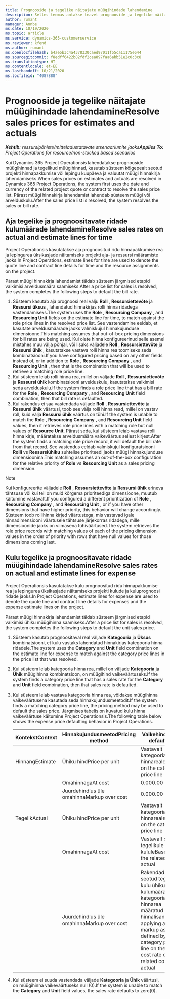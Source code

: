 ```yaml
---
title: Prognooside ja tegelike näitajate müügihindade lahendamine
description: Selles teemas antakse teavet prognooside ja tegelike näitajate müügihindade lahendamise kohta.
author: rumant
manager: Annbe
ms.date: 10/19/2020
ms.topic: article
ms.service: dynamics-365-customerservice
ms.reviewer: kfend
ms.author: rumant
ms.openlocfilehash: b4ae5b3c4a4378330caed97011f55ca11175e644
ms.sourcegitcommit: f8edff6422b82fdf2cea897faa6abb51e2c0c3c8
ms.translationtype: HT
ms.contentlocale: et-EE
ms.lasthandoff: 10/21/2020
ms.locfileid: "4087888"
---
```

# <a name="resolve-sales-prices-for-estimates-and-actuals"></a><span data-ttu-id="ed2e7-103">Prognooside ja tegelike näitajate müügihindade lahendamine</span><span class="sxs-lookup"><span data-stu-id="ed2e7-103">Resolve sales prices for estimates and actuals</span></span>

<span data-ttu-id="ed2e7-104">_**Kehtib:** ressursipõhiste/mitteladustatavate stsenaariumite jaoks_</span><span class="sxs-lookup"><span data-stu-id="ed2e7-104">_**Applies To:** Project Operations for resource/non-stocked based scenarios_</span></span>

<span data-ttu-id="ed2e7-105">Kui Dynamics 365 Project Operationsis lahendatakse prognooside müügihinnad ja tegelikud müügihinnad, kasutab süsteem kõigepealt seotud projekti hinnapakkumise või lepingu kuupäeva ja valuutat müügi hinnakirja lahendamiseks.</span><span class="sxs-lookup"><span data-stu-id="ed2e7-105">When sales prices on estimates and actuals are resolved in Dynamics 365 Project Operations, the system first uses the date and currency of the related project quote or contract to resolve the sales price list.</span></span> <span data-ttu-id="ed2e7-106">Pärast müügi hinnakirja lahendamist lahendab süsteem müügi või arvelduskulu.</span><span class="sxs-lookup"><span data-stu-id="ed2e7-106">After the sales price list is resolved, the system resolves the sales or bill rate.</span></span>

## <a name="resolve-sales-rates-on-actual-and-estimate-lines-for-time"></a><span data-ttu-id="ed2e7-107">Aja tegelike ja prognoositavate ridade kulumäärade lahendamine</span><span class="sxs-lookup"><span data-stu-id="ed2e7-107">Resolve sales rates on actual and estimate lines for time</span></span>

<span data-ttu-id="ed2e7-108">Project Operationsis kasutatakse aja prognoositud ridu hinnapakkumise rea ja lepingurea üksikasjade näitamiseks projekti aja- ja ressursi määramiste jaoks.</span><span class="sxs-lookup"><span data-stu-id="ed2e7-108">In Project Operations, estimate lines for time are used to denote the quote line and contract line details for time and the resource assignments on the project.</span></span>

<span data-ttu-id="ed2e7-109">Pärast müügi hinnakirja lahendamist täidab süsteem järgmised etapid vaikimisi arveldusmäära saamiseks.</span><span class="sxs-lookup"><span data-stu-id="ed2e7-109">After a price list for sales is resolved, the system completes the following steps to default the bill rate.</span></span>

1. <span data-ttu-id="ed2e7-110">Süsteem kasutab aja prognoosi real välju **Roll** , **Ressursiettevõte** ja **Ressursi üksus** , lahendatud hinnakirjas rolli hinna ridadega vastendamiseks.</span><span class="sxs-lookup"><span data-stu-id="ed2e7-110">The system uses the **Role** , **Resourcing Company** , and **Resourcing Unit** fields on the estimate line for time, to match against the role price lines in the resolved price list.</span></span> <span data-ttu-id="ed2e7-111">See vastendamine eeldab, et kasutate arveldusmäärade jaoks valmiskujul hinnakujunduse dimensioone.</span><span class="sxs-lookup"><span data-stu-id="ed2e7-111">This matching assumes that out-of-box pricing dimensions for bill rates are being used.</span></span> <span data-ttu-id="ed2e7-112">Kui olete hinna konfigureerinud selle asemel mistahes muu välja põhjal, või lisaks väljadele **Roll** , **Ressursiettevõte** ja **Ressursi ühik** , kasutatakse vastava rolli hinna rea toomiseks seda kombinatsiooni.</span><span class="sxs-lookup"><span data-stu-id="ed2e7-112">If you have configured pricing based on any other fields instead of, or in addition to **Role** , **Resourcing Company** , and **Resourcing Unit** , then that is the combination that will be used to retrieve a matching role price line.</span></span>
2. <span data-ttu-id="ed2e7-113">Kui süsteem leiab rolli hinna rea, millel on väljade **Roll** , **Ressursiettevõte** ja **Ressursi ühik** kombinatsiooni arvelduskulu, kasutatakse vaikimisi seda arvelduskulu.</span><span class="sxs-lookup"><span data-stu-id="ed2e7-113">If the system finds a role price line that has a bill rate for the **Role** , **Resourcing Company** , and **Resourcing Unit** field combination, then that bill rate is defaulted.</span></span>
3. <span data-ttu-id="ed2e7-114">Kui rakendus ei saa vastendada väljade **Roll** , **Ressursiettevõte** ja **Ressursi ühik** väärtusi, toob see välja rolli hinna read, millel on vastav roll, kuid välja **Ressursi ühik** väärtus on tühi.</span><span class="sxs-lookup"><span data-stu-id="ed2e7-114">If the system is unable to match the **Role** , **Resourcing Company** , and **Resourcing Unit** field values, then it retrieves role price lines with a matching role but null values of **Resource Unit**.</span></span> <span data-ttu-id="ed2e7-115">Pärast seda, kui süsteem leiab vastava rolli hinna kirje, määratakse arveldusmäära vaikeväärtus sellest kirjest.</span><span class="sxs-lookup"><span data-stu-id="ed2e7-115">After the system finds a matching role price record, it will default the bill rate from that record.</span></span> <span data-ttu-id="ed2e7-116">See vastendus eeldab valmiskujul konfiguratsiooni **Rolli** vs **Ressursiühiku** suhtelise prioriteedi jaoks müügi hinnakujunduse dimensioonina.</span><span class="sxs-lookup"><span data-stu-id="ed2e7-116">This matching assumes an out-of-the-box configuration for the relative priority of **Role** vs **Resourcing Unit** as a sales pricing dimension.</span></span>

> [!NOTE]
> <span data-ttu-id="ed2e7-117">Kui konfigureerite väljadele **Roll** , **Ressursiettevõte** ja **Ressursi ühik** erineva tähtsuse või kui teil on muid kõrgema prioriteediga dimensioone, muutub käitumine vastavalt.</span><span class="sxs-lookup"><span data-stu-id="ed2e7-117">If you configured a different prioritization of **Role** , **Resourcing Company** , and **Resourcing Unit** , or if you have other dimensions that have higher priority, this behavior will change accordingly.</span></span> <span data-ttu-id="ed2e7-118">Süsteem toob rollihinna kirjed väärtustega, mis vastavad igale hinnadimensiooni väärtusele tähtsuse järjekorras ridadega, mille dimensioonide jaoks on viimasena tühiväärtused.</span><span class="sxs-lookup"><span data-stu-id="ed2e7-118">The system retrieves the role price records with matching values of each of the pricing dimension values in the order of priority with rows that have null values for those dimensions coming last.</span></span>

## <a name="resolve-sales-rates-on-actual-and-estimate-lines-for-expense"></a><span data-ttu-id="ed2e7-119">Kulu tegelike ja prognoositavate ridade müügihindade lahendamine</span><span class="sxs-lookup"><span data-stu-id="ed2e7-119">Resolve sales rates on actual and estimate lines for expense</span></span>

<span data-ttu-id="ed2e7-120">Project Operationsis kasutatakse kulu prognoositud ridu hinnapakkumise rea ja lepingurea üksikasjade näitamiseks projekti kulude ja kuluprognoosi ridade jaoks.</span><span class="sxs-lookup"><span data-stu-id="ed2e7-120">In Project Operations, estimate lines for expense are used to denote the quote line and contract line details for expenses and the expense estimate lines on the project.</span></span>

<span data-ttu-id="ed2e7-121">Pärast müügi hinnakirja lahendamist täidab süsteem järgmised etapid vaikimisi ühiku müügihinna saamiseks.</span><span class="sxs-lookup"><span data-stu-id="ed2e7-121">After a price list for sales is resolved, the system completes the following steps to default the unit sales price.</span></span>

1. <span data-ttu-id="ed2e7-122">Süsteem kasutab prognoositaval real väljade **Kategooria** ja **Üksus** kombinatsiooni, et kulu vastaks lahendatud hinnakirjas kategooria hinna ridadele.</span><span class="sxs-lookup"><span data-stu-id="ed2e7-122">The system uses the **Category** and **Unit** field combination on the estimate line for expense to match against the category price lines in the price list that was resolved.</span></span>
2. <span data-ttu-id="ed2e7-123">Kui süsteem leiab kategooria hinna rea, millel on väljade **Kategooria** ja **Ühik** müügihinna kombinatsioon, on müügihind vaikeväärtuseks.</span><span class="sxs-lookup"><span data-stu-id="ed2e7-123">If the system finds a category price line that has a sales rate for the **Category** and **Unit** field combination, then that sales rate is defaulted.</span></span>
3. <span data-ttu-id="ed2e7-124">Kui süsteem leiab vastava kategooria hinna rea, võidakse müügihinna vaikeväärtusena kasutada seda hinnakujundusmeetodit.</span><span class="sxs-lookup"><span data-stu-id="ed2e7-124">If the system finds a matching category price line, the pricing method may be used to default the sales price.</span></span> <span data-ttu-id="ed2e7-125">Järgmises tabelis on kuvatud kulu hinna vaikeväärtuse käitumine Project Operationsis.</span><span class="sxs-lookup"><span data-stu-id="ed2e7-125">The following table below shows the expense price defaulting behavior in Project Operations.</span></span>

    | <span data-ttu-id="ed2e7-126">Kontekst</span><span class="sxs-lookup"><span data-stu-id="ed2e7-126">Context</span></span> | <span data-ttu-id="ed2e7-127">Hinnakujundusmeetod</span><span class="sxs-lookup"><span data-stu-id="ed2e7-127">Pricing method</span></span> | <span data-ttu-id="ed2e7-128">Vaikehind</span><span class="sxs-lookup"><span data-stu-id="ed2e7-128">Price defaulted</span></span> |
    | --- | --- | --- |
    | <span data-ttu-id="ed2e7-129">Hinnang</span><span class="sxs-lookup"><span data-stu-id="ed2e7-129">Estimate</span></span> | <span data-ttu-id="ed2e7-130">Ühiku hind</span><span class="sxs-lookup"><span data-stu-id="ed2e7-130">Price per unit</span></span> | <span data-ttu-id="ed2e7-131">Vastavalt kategooria hinnareale</span><span class="sxs-lookup"><span data-stu-id="ed2e7-131">Based on the category price line</span></span> |
    | &nbsp; | <span data-ttu-id="ed2e7-132">Omahinnaga</span><span class="sxs-lookup"><span data-stu-id="ed2e7-132">At cost</span></span> | <span data-ttu-id="ed2e7-133">0.00</span><span class="sxs-lookup"><span data-stu-id="ed2e7-133">0.00</span></span> |
    | &nbsp; | <span data-ttu-id="ed2e7-134">Juurdehindlus üle omahinna</span><span class="sxs-lookup"><span data-stu-id="ed2e7-134">Markup over cost</span></span> | <span data-ttu-id="ed2e7-135">0.00</span><span class="sxs-lookup"><span data-stu-id="ed2e7-135">0.00</span></span> |
    | <span data-ttu-id="ed2e7-136">Tegelik</span><span class="sxs-lookup"><span data-stu-id="ed2e7-136">Actual</span></span> | <span data-ttu-id="ed2e7-137">Ühiku hind</span><span class="sxs-lookup"><span data-stu-id="ed2e7-137">Price per unit</span></span> | <span data-ttu-id="ed2e7-138">Vastavalt kategooria hinnareale</span><span class="sxs-lookup"><span data-stu-id="ed2e7-138">Based on the category price line</span></span> |
    | &nbsp; | <span data-ttu-id="ed2e7-139">Omahinnaga</span><span class="sxs-lookup"><span data-stu-id="ed2e7-139">At cost</span></span> | <span data-ttu-id="ed2e7-140">Vastavalt seotud tegelikule kulule</span><span class="sxs-lookup"><span data-stu-id="ed2e7-140">Based on the related cost actual</span></span> |
    | &nbsp; | <span data-ttu-id="ed2e7-141">Juurdehindlus üle omahinna</span><span class="sxs-lookup"><span data-stu-id="ed2e7-141">Markup over cost</span></span> | <span data-ttu-id="ed2e7-142">Rakendades seotud tegeliku kulu ühiku kulumäärale kategooria hinnarea määratud hinnalisandi</span><span class="sxs-lookup"><span data-stu-id="ed2e7-142">By applying a markup as defined by the category price line on the unit cost rate of the related cost actual</span></span> |

4. <span data-ttu-id="ed2e7-143">Kui süsteem ei suuda vastendada väljade **Kategooria** ja **Ühik** väärtusi, on müügihinna vaikeväärtuseks null (0).</span><span class="sxs-lookup"><span data-stu-id="ed2e7-143">If the system is unable to match the **Category** and **Unit** field values, the sales rate defaults to zero(0).</span></span>
